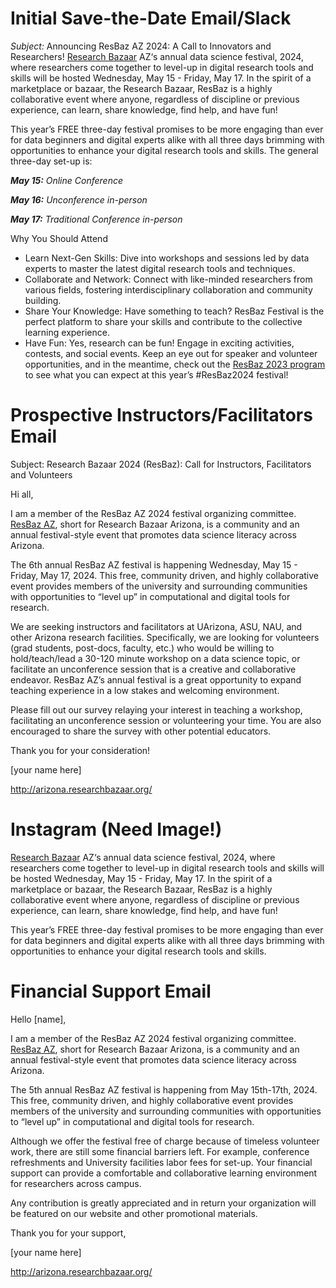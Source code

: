 # Initial Save-the-Date Email/Slack
*Subject:* Announcing ResBaz AZ 2024: A Call to Innovators and Researchers!
[Research Bazaar](https://researchbazaar.arizona.edu/) AZ‘s annual data science festival, 2024, where researchers come together to level-up in digital research tools and skills will be hosted Wednesday, May 15 - Friday, May 17. In the spirit of a marketplace or bazaar, the Research Bazaar, ResBaz is a highly collaborative event where anyone, regardless of discipline or previous experience, can learn, share knowledge, find help, and have fun!

This year’s FREE three-day festival promises to be more engaging than ever for data beginners and digital experts alike with all three days brimming with opportunities to enhance your digital research tools and skills. The general three-day set-up is:

_**May 15:** Online Conference_

_**May 16:** Unconference in-person_

_**May 17:** Traditional Conference in-person_

Why You Should Attend
- Learn Next-Gen Skills: Dive into workshops and sessions led by data experts to master the latest digital research tools and techniques.
- Collaborate and Network: Connect with like-minded researchers from various fields, fostering interdisciplinary collaboration and community building.
- Share Your Knowledge: Have something to teach? ResBaz Festival is the perfect platform to share your skills and contribute to the collective learning experience.
- Have Fun: Yes, research can be fun! Engage in exciting activities, contests, and social events.
Keep an eye out for speaker and volunteer opportunities, and in the meantime, check out the [ResBaz 2023 program](https://researchbazaar.arizona.edu/resbaz/Arizona2023.html) to see what you can expect at this year’s #ResBaz2024 festival!


# Prospective Instructors/Facilitators Email
Subject: Research Bazaar 2024 (ResBaz): Call for Instructors, Facilitators and  Volunteers

Hi all,

I am a member of the ResBaz AZ 2024 festival organizing committee. [ResBaz AZ](https://researchbazaar.arizona.edu/), short for Research Bazaar Arizona, is a community and an annual festival-style event that promotes data science literacy across Arizona. 


The 6th annual ResBaz AZ festival is happening Wednesday, May 15 - Friday, May 17, 2024. This free, community driven, and highly collaborative event provides members of the university and surrounding communities with opportunities to “level up” in computational and digital tools for research.


We are seeking instructors and facilitators at UArizona, ASU, NAU, and other Arizona research facilities. Specifically, we are looking for volunteers (grad students, post-docs, faculty, etc.) who would be willing to hold/teach/lead a 30-120 minute workshop on a data science topic, or facilitate an unconference session that is a creative and collaborative endeavor. ResBaz AZ’s annual festival is a great opportunity to expand teaching experience in a low stakes and welcoming environment. 


Please fill out our survey relaying your interest in teaching a workshop, facilitating an unconference session or volunteering your time. You are also encouraged to share the survey with other potential educators. 

Thank you for your consideration! 

[your name here]

http://arizona.researchbazaar.org/ 


# Instagram (Need Image!)
[Research Bazaar](https://researchbazaar.arizona.edu/) AZ‘s annual data science festival, 2024, where researchers come together to level-up in digital research tools and skills will be hosted Wednesday, May 15 - Friday, May 17. In the spirit of a marketplace or bazaar, the Research Bazaar, ResBaz is a highly collaborative event where anyone, regardless of discipline or previous experience, can learn, share knowledge, find help, and have fun!

This year’s FREE three-day festival promises to be more engaging than ever for data beginners and digital experts alike with all three days brimming with opportunities to enhance your digital research tools and skills.

# Financial Support Email

Hello [name],


I am a member of the ResBaz AZ 2024 festival organizing committee. [ResBaz AZ](http://arizona.researchbazaar.org/), short for Research Bazaar Arizona, is a community and an annual festival-style event that promotes data science literacy across Arizona. 


The 5th annual ResBaz AZ festival is happening from May 15th-17th, 2024. This free, community driven, and highly collaborative event provides members of the university and surrounding communities with opportunities to “level up” in computational and digital tools for research.


Although we offer the festival free of charge because of timeless volunteer work, there are still some financial barriers left. For example, conference refreshments and University facilities labor fees for set-up. Your financial support can provide a comfortable and collaborative learning environment for researchers across campus.


Any contribution is greatly appreciated and in return your organization will be featured on our website and other promotional materials. 


Thank you for your support,

[your name here]

http://arizona.researchbazaar.org/ 
